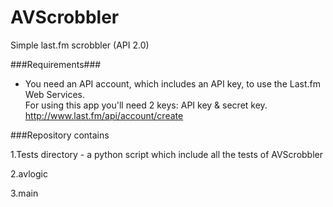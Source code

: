 AVScrobbler
===========


Simple last.fm scrobbler (API 2.0)

###Requirements###
* You need an API account, which includes an API key, to use the Last.fm Web Services.<br/>
For using this app you'll need 2 keys: API key & secret key.<br/>
http://www.last.fm/api/account/create

###Repository contains

1.Tests directory - a python script which include all the tests of AVScrobbler

2.avlogic 

3.main
 
